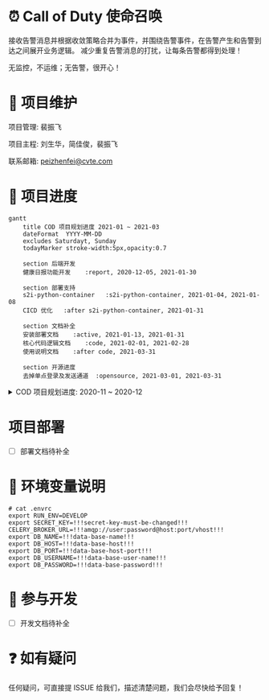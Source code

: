 # :alarm_clock: Call of Duty 使命召唤

接收告警消息并根据收敛策略合并为事件，并围绕告警事件，在告警产生和告警到达之间展开业务逻辑。
减少重复告警消息的打扰，让每条告警都得到处理！

无监控，不运维；无告警，很开心！

# :construction_worker: 项目维护
项目管理: 裴振飞

项目主程: 刘生华，简佳俊，裴振飞

联系邮箱: peizhenfei@cvte.com

# :rocket: 项目进度


```mermaid
gantt
    title COD 项目规划进度 2021-01 ~ 2021-03
    dateFormat  YYYY-MM-DD
    excludes Saturdayt, Sunday
    todayMarker stroke-width:5px,opacity:0.7

    section 后端开发
    健康日报功能开发    :report, 2020-12-05, 2021-01-30

    section 部署支持
    s2i-python-container   :s2i-python-container, 2021-01-04, 2021-01-08
    CICD 优化   :after s2i-python-container, 2021-01-31

    section 文档补全
    安装部署文档    :active, 2021-01-13, 2021-01-31
    核心代码逻辑文档    :code, 2021-02-01, 2021-02-28
    使用说明文档    :after code, 2021-03-31
    
    section 开源进度
    去掉单点登录及发送通道  :opensource, 2021-03-01, 2021-03-31
```

<details>
<summary>COD 项目规划进度: 2020-11 ~ 2020-12</summary>

```mermaid
gantt
    title COD 项目规划进度 2020-11 ~ 2020-12
    dateFormat  YYYY-MM-DD
    excludes Saturdayt, Sunday
    todayMarker stroke-width:5px,opacity:0.7

    section 后端开发
    主逻辑上线 V1.0    :masterv1, 2020-10-26, 2020-11-30
    上线后异常处理      :after masterv1, 2020-12-30
    对接 Prometheus，鲸云，Zabbix 等    :datasource, 2020-11-01, 2020-11-29
    健康日报功能开发    :report, 2020-12-05, 2020-12-30

    section 部署支持
    kubesphere 2.2.1 升级到 3.1.0   :ksv2->v3, 2020-11-05,2020-11-20
    s2i-centos-django   :s2i-centos-django, 2020-11-18, 2020-11-28
    CICD 优化   :after s2i-centos-django, 2020-12-30
```

</details>


# 项目部署

- [ ] 部署文档待补全

# :speech_balloon: 环境变量说明

```
# cat .envrc
export RUN_ENV=DEVELOP
export SECRET_KEY=!!!secret-key-must-be-changed!!!
CELERY_BROKER_URL=!!!amqp://user:password@host:port/vhost!!!
export DB_NAME=!!!data-base-name!!!
export DB_HOST=!!!data-base-host!!!
export DB_PORT=!!!data-base-host-port!!!
export DB_USERNAME=!!!data-base-user-name!!!
export DB_PASSWORD=!!!data-base-password!!!
```

# :beer: 参与开发

- [ ] 开发文档待补全

# :question: 如有疑问

任何疑问，可直接提 ISSUE 给我们，描述清楚问题，我们会尽快给予回复！